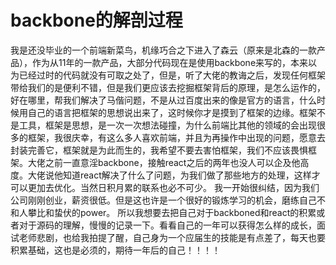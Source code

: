 
backbone的解剖过程
=================
我是还没毕业的一个前端新菜鸟，机缘巧合之下进入了森云（原来是北森的一款产品），作为从11年的一款产品，大部分代码现在是使用backbone来写的，本来以为已经过时的代码就没有可取之处了，但是，听了大佬的教诲之后，发现任何框架带给我们的是便利不错，但是我们更应该去挖掘框架背后的原理，是怎么运作的，好在哪里，帮我们解决了马偕问题，不是从过百度出来的像是官方的语言，什么时候用自己的语言把框架的思想说出来了，这时候你才是摸到了框架的边缘。框架不是工具，框架是思想，是一次一次想法碰撞，为什么前端比其他的领域的会出现很多的框架，我很庆幸，有这么多人喜欢前端，并且为再操作中出现的问题，愿意去封装完善它，框架就是为此而生的，我希望不要去害怕框架，我们不应该畏惧框架。大佬之前一直意淫backbone，接触react之后的两年也没人可以企及他高度。大佬说他知道react解决了什么了问题，为我们做了那些地方的处理，这样才可以更加去优化。当然日积月累的联系也必不可少。
    我一开始很纠结，因为我们公司刚刚创业，薪资很低。但是这也许是一个很好的锻炼学习的机会，磨练自己不和人攀比和蛰伏的power。
    所以我想要去把自己对于backboned和react的积累或者对于源码的理解，慢慢的记录一下。看看自己的一年可以获得怎么样的成长，面试老师悲剧，也给我拍提了醒，自己身为一个应届生的技能是有点差了，每天也要积累基础，这也是必须的，期待一年后的自己！！！！
    
